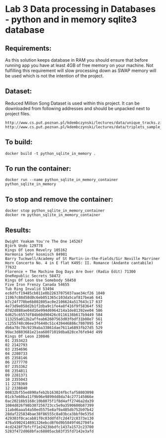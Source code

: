 # Lab 3 Data processing in Databases - python and in memory sqlite3 database
## Requirements:
As this solution keeps database in RAM you should ensure that before running app you have at least 4GB of free memory on your machine. Not fulfilling this requirement will slow processing down as SWAP memory will be used which is not the intention of the project.

## Dataset:
Reduced Million Song Dataset is used within this project. It can be downloaded from following addresses and should be unpacked next to project files.
```
http://www.cs.put.poznan.pl/kdembczynski/lectures/data/unique_tracks.zip
http://www.cs.put.poznan.pl/kdembczynski/lectures/data/triplets_sample_20p.zip
```

## To build:
```
docker build -t python_sqlite_in_memory .
```

## To run the container:
```
docker run --name python_sqlite_in_memory_container python_sqlite_in_memory
```

## To stop and remove the container:
```
docker stop python_sqlite_in_memory_container
docker rm python_sqlite_in_memory_container
```

## Results:

```
Dwight Yoakam You're The One 145267
Björk Undo 129778
Kings Of Leon Revelry 105162
Harmonia Sehr kosmisch 84981
Barry Tuckwell/Academy of St Martin-in-the-Fields/Sir Neville Marriner Horn Concerto No. 4 in E flat K495: II. Romance (Andante cantabile) 77632
Florence + The Machine Dog Days Are Over (Radio Edit) 71300
OneRepublic Secrets 58472
Kings Of Leon Use Somebody 58458
Five Iron Frenzy Canada 54655
Tub Ring Invalid 53494
ec6dfcf19485cb011e0b22637075037aae34cf26 1040
119b7c88d58d0c6eb051365c103da5caf817bea6 641
b7c24f770be6b802805ac0e2106624a517643c17 637
4e73d9e058d2b1f2dba9c1fe4a8f416f9f58364f 592
d7d2d888ae04d16e994d6964214a1de81392ee04 586
6d625c6557df84b60d90426c0116138b617b9449 584
113255a012b2affeab62607563d03fbdf31b08e7 561
c1255748c06ee3f6440c51c439446886c7807095 547
db6a78c78c9239aba33861dae7611a6893fb27d5 529
99ac3d883681e21ea68071019dba828ce76fe94d 499
Kings Of Leon 230846
01 2353423
02 2142793
03 2354696
04 2280733
05 2358146
06 2277770
07 2353362
08 2354811
09 2281371
10 2355043
11 2278369
12 2338840
00832bf55ed890afeb2b163024fbcfaf58803098
01cb7e60ba11f9b96e9899dd8da74c277145066e
0ac20218b5168c10b8075f1f8d4aff2746a2da39
1084d826f98b307256723cc5e9a3590600b87399
11abd6aaa54a50ed5575e8af9a485db752b97b42
28daf225834bae38f86555c8a03bca3bbf0e535d
429303f0cacab81f0c03ddfd7c2d472c8373e130
476a5902414891326ebcd8f6d9b5849f462704fa
4cd2428f7bfcff1e2423bbdfc1437a1572c23700
5283f472d868bfac68805acb83f35fd7142e3afd
```
